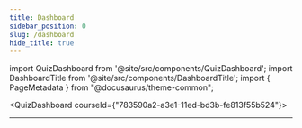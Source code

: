 ```yaml
---
title: Dashboard
sidebar_position: 0
slug: /dashboard
hide_title: true
---
```


import QuizDashboard from '@site/src/components/QuizDashboard';
import DashboardTitle from '@site/src/components/DashboardTitle';
import { PageMetadata } from "@docusaurus/theme-common";

<PageMetadata
title="Dashboard"
description="Dashboard！"
image="https://gateway.pinata.cloud/ipfs/QmYDJ1c9WuqCsEPZDGo8huyCPPkYjd1WoqDvBhSbNsgtJ2/101.png"
/>
<DashboardTitle />
<QuizDashboard courseId={"783590a2-a3e1-11ed-bd3b-fe813f55b524"}></QuizDashboard>

-------

